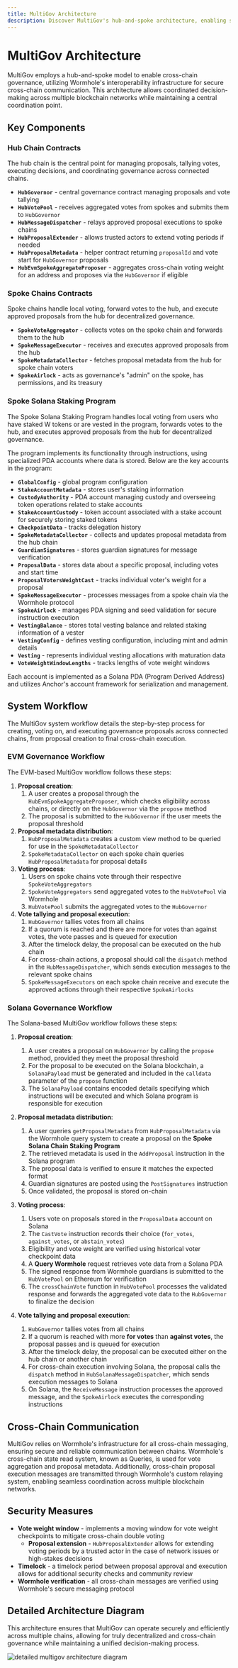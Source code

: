 ```yaml
---
title: MultiGov Architecture
description: Discover MultiGov's hub-and-spoke architecture, enabling secure cross-chain governance with Wormhole’s interoperability and decentralized coordination.
---
```


# MultiGov Architecture

MultiGov employs a hub-and-spoke model to enable cross-chain governance, utilizing Wormhole's interoperability infrastructure for secure cross-chain communication. This architecture allows coordinated decision-making across multiple blockchain networks while maintaining a central coordination point.

## Key Components

### Hub Chain Contracts

The hub chain is the central point for managing proposals, tallying votes, executing decisions, and coordinating governance across connected chains.

   - **`HubGovernor`** - central governance contract managing proposals and vote tallying
   - **`HubVotePool`** - receives aggregated votes from spokes and submits them to `HubGovernor`
   - **`HubMessageDispatcher`** - relays approved proposal executions to spoke chains
   - **`HubProposalExtender`** - allows trusted actors to extend voting periods if needed
   - **`HubProposalMetadata`** - helper contract returning `proposalId` and vote start for `HubGovernor` proposals
   - **`HubEvmSpokeAggregateProposer`** - aggregates cross-chain voting weight for an address and proposes via the `HubGovernor` if eligible

### Spoke Chains Contracts

Spoke chains handle local voting, forward votes to the hub, and execute approved proposals from the hub for decentralized governance.

   - **`SpokeVoteAggregator`** - collects votes on the spoke chain and forwards them to the hub
   - **`SpokeMessageExecutor`** - receives and executes approved proposals from the hub
   - **`SpokeMetadataCollector`** - fetches proposal metadata from the hub for spoke chain voters
   - **`SpokeAirlock`** - acts as governance's "admin" on the spoke, has permissions, and its treasury

### Spoke Solana Staking Program

The Spoke Solana Staking Program handles local voting from users who have staked W tokens or are vested in the program, forwards votes to the hub, and executes approved proposals from the hub for decentralized governance.

The program implements its functionality through instructions, using specialized PDA accounts where data is stored. Below are the key accounts in the program:

 - **`GlobalConfig`** - global program configuration
 - **`StakeAccountMetadata`** - stores user's staking information
 - **`CustodyAuthority`** - PDA account managing custody and overseeing token operations related to stake accounts
 - **`StakeAccountCustody`** - token account associated with a stake account for securely storing staked tokens
 - **`CheckpointData`** - tracks delegation history
 - **`SpokeMetadataCollector`** - collects and updates proposal metadata from the hub chain
 - **`GuardianSignatures`** - stores guardian signatures for message verification
 - **`ProposalData`** - stores data about a specific proposal, including votes and start time
 - **`ProposalVotersWeightCast`** - tracks individual voter's weight for a proposal
 - **`SpokeMessageExecutor`** - processes messages from a spoke chain via the Wormhole protocol
 - **`SpokeAirlock`** - manages PDA signing and seed validation for secure instruction execution
 - **`VestingBalance`** - stores total vesting balance and related staking information of a vester
 - **`VestingConfig`** - defines vesting configuration, including mint and admin details
 - **`Vesting`** - represents individual vesting allocations with maturation data
 - **`VoteWeightWindowLengths`** - tracks lengths of vote weight windows

Each account is implemented as a Solana PDA (Program Derived Address) and utilizes Anchor's account framework for serialization and management.

## System Workflow

The MultiGov system workflow details the step-by-step process for creating, voting on, and executing governance proposals across connected chains, from proposal creation to final cross-chain execution.

### EVM Governance Workflow

The EVM-based MultiGov workflow follows these steps:

1. **Proposal creation**:
    1. A user creates a proposal through the `HubEvmSpokeAggregateProposer`, which checks eligibility across chains, or directly on the `HubGovernor` via the `propose` method
    2. The proposal is submitted to the `HubGovernor` if the user meets the proposal threshold
2. **Proposal metadata distribution**:
    1. `HubProposalMetadata` creates a custom view method to be queried for use in the `SpokeMetadataCollector`
    2. `SpokeMetadataCollector` on each spoke chain queries `HubProposalMetadata` for proposal details
3. **Voting process**:
    1. Users on spoke chains vote through their respective `SpokeVoteAggregators`
    2. `SpokeVoteAggregators` send aggregated votes to the `HubVotePool` via Wormhole
    3. `HubVotePool` submits the aggregated votes to the `HubGovernor`
4. **Vote tallying and proposal execution**:
    1. `HubGovernor` tallies votes from all chains
    2. If a quorum is reached and there are more for votes than against votes, the vote passes and is queued for execution
    3. After the timelock delay, the proposal can be executed on the hub chain
    4. For cross-chain actions, a proposal should call the `dispatch` method in the `HubMessageDispatcher`, which sends execution messages to the relevant spoke chains
    5. `SpokeMessageExecutors` on each spoke chain receive and execute the approved actions through their respective `SpokeAirlocks`

### Solana Governance Workflow

The Solana-based MultiGov workflow follows these steps:

1. **Proposal creation**:
    1. A user creates a proposal on `HubGovernor` by calling the `propose` method, provided they meet the proposal threshold
    2. For the proposal to be executed on the Solana blockchain, a `SolanaPayload` must be generated and included in the `calldata` parameter of the `propose` function
    3. The `SolanaPayload` contains encoded details specifying which instructions will be executed and which Solana program is responsible for execution

2. **Proposal metadata distribution**:
    1. A user queries `getProposalMetadata` from `HubProposalMetadata` via the Wormhole query system to create a proposal on the **Spoke Solana Chain Staking Program**
    2. The retrieved metadata is used in the `AddProposal` instruction in the Solana program
    3. The proposal data is verified to ensure it matches the expected format
    4. Guardian signatures are posted using the `PostSignatures` instruction
    5. Once validated, the proposal is stored on-chain

3. **Voting process**:
    1. Users vote on proposals stored in the `ProposalData` account on Solana
    2. The `CastVote` instruction records their choice (`for_votes`, `against_votes`, or `abstain_votes`)
    3. Eligibility and vote weight are verified using historical voter checkpoint data
    4. A **Query Wormhole** request retrieves vote data from a Solana PDA
    5. The signed response from Wormhole guardians is submitted to the `HubVotePool` on Ethereum for verification
    6. The `crossChainVote` function in `HubVotePool` processes the validated response and forwards the aggregated vote data to the `HubGovernor` to finalize the decision

4. **Vote tallying and proposal execution**:
    1. `HubGovernor` tallies votes from all chains
    2. If a quorum is reached with more **for votes** than **against votes**, the proposal passes and is queued for execution
    3. After the timelock delay, the proposal can be executed either on the hub chain or another chain
    4. For cross-chain execution involving Solana, the proposal calls the `dispatch` method in `HubSolanaMessageDispatcher`, which sends execution messages to Solana
    5. On Solana, the `ReceiveMessage` instruction processes the approved message, and the `SpokeAirlock` executes the corresponding instructions

## Cross-Chain Communication

MultiGov relies on Wormhole's infrastructure for all cross-chain messaging, ensuring secure and reliable communication between chains. Wormhole's cross-chain state read system, known as Queries, is used for vote aggregation and proposal metadata. Additionally, cross-chain proposal execution messages are transmitted through Wormhole's custom relaying system, enabling seamless coordination across multiple blockchain networks.

## Security Measures

- **Vote weight window** - implements a moving window for vote weight checkpoints to mitigate cross-chain double voting
    - **Proposal extension** - `HubProposalExtender` allows for extending voting periods by a trusted actor in the case of network issues or high-stakes decisions
- **Timelock** - a timelock period between proposal approval and execution allows for additional security checks and community review
- **Wormhole verification** - all cross-chain messages are verified using Wormhole's secure messaging protocol

## Detailed Architecture Diagram

This architecture ensures that MultiGov can operate securely and efficiently across multiple chains, allowing for truly decentralized and cross-chain governance while maintaining a unified decision-making process.

<!-- add diagram broken down in sections -->
![detailed multigov architecture diagram](/docs/images/learn/governance/multigov-detailed.webp)
